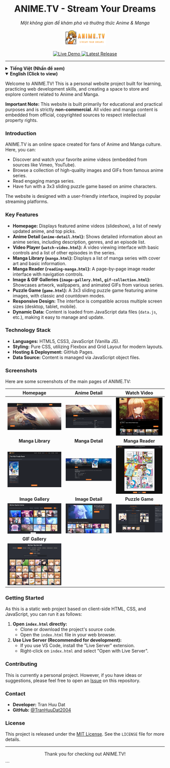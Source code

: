 <div align="center">

# ANIME.TV - Stream Your Dreams
*Một không gian để khám phá và thưởng thức Anime & Manga*

<p align="center">
  <img src="images/logo.png" alt="ANIME.TV Logo" height="50px"/>
</p>

</div>

<p align="center">
  <a href="https://tranhuudat2004.github.io/anime.tv/" target="_blank">
    <img src="https://img.shields.io/badge/Live-Demo-blueviolet?style=for-the-badge&logo=google-chrome" alt="Live Demo"/>
  </a>
<a href="https://github.com/TranHuuDat2004/anime.tv/releases/latest" target="_blank">
    <img src="https://img.shields.io/github/v/release/TranHuuDat2004/anime.tv?style=for-the-badge&logo=github" alt="Latest Release"/>
  </a>
</p>

---

<details>
<summary><strong> Tiếng Việt (Nhấn để xem)</strong></summary>

Chào mừng bạn đến với ANIME.TV! Đây là một dự án website cá nhân được xây dựng với mục đích học hỏi, rèn luyện kỹ năng phát triển web và tạo ra một không gian để lưu trữ, khám phá nội dung liên quan đến Anime và Manga.

**Lưu ý quan trọng:** Trang web này được xây dựng với mục đích chính là học tập và thực hành, hoàn toàn **không có tính thương mại hóa** hay thu lợi nhuận. Mọi nội dung video và truyện tranh đều được lấy từ các nguồn chính thức và có bản quyền nhằm tôn trọng quyền sở hữu trí tuệ.

### Giới Thiệu

ANIME.TV là một không gian trực tuyến được tạo ra dành cho những người yêu thích văn hóa Anime và Manga. Tại đây, bạn có thể:

*   Khám phá và xem các video anime yêu thích (nhúng từ các nguồn như Vimeo, YouTube).
*   Duyệt qua bộ sưu tập hình ảnh và GIF chất lượng cao từ các bộ anime nổi tiếng.
*   Đọc các bộ truyện tranh hấp dẫn.
*   Giải trí với trò chơi ghép hình 3x3 dựa trên các nhân vật anime.

Trang web được thiết kế với giao diện người dùng thân thiện, lấy cảm hứng từ các nền tảng streaming phổ biến.

### Tính Năng Chính

*   **Trang Chủ:** Hiển thị các video anime nổi bật (slideshow), danh sách anime mới cập nhật, top picks.
*   **Chi Tiết Anime (`anime-detail.html`):** Thông tin chi tiết về một bộ anime, bao gồm mô tả, thể loại, danh sách các tập.
*   **Xem Video (`watch-video.html`):** Giao diện xem video và danh sách các tập khác trong series.
*   **Thư Viện Manga (`manga.html`):** Danh sách các bộ truyện tranh với ảnh bìa và thông tin cơ bản.
*   **Đọc Truyện (`reading-manga.html`):** Giao diện đọc truyện theo từng trang ảnh với các nút điều hướng.
*   **Bộ Sưu Tập Ảnh & GIF (`image-gallery.html`, `gif-collection.html`):** Hiển thị các hình ảnh artwork và GIF động.
*   **Game Xếp Hình (`game.html`):** Trò chơi ghép hình 3x3 với chế độ chơi classic và countdown.
*   **Thiết kế Responsive:** Giao diện tương thích trên nhiều kích thước màn hình.
*   **Dữ liệu động:** Nội dung được tải từ các file JavaScript (`data.js`) giúp dễ dàng quản lý.

### Công Nghệ Sử Dụng

*   **Ngôn ngữ:** HTML5, CSS3, JavaScript (Vanilla JS).
*   **Styling:** CSS thuần, sử dụng Flexbox và Grid Layout.
*   **Lưu trữ & Triển khai:** GitHub Pages.

### Hướng Dẫn Cài Đặt và Chạy

Đây là một dự án web tĩnh. Bạn có thể:
1.  **Mở trực tiếp file `index.html`** trong trình duyệt sau khi tải về.
2.  **Sử dụng Live Server** trong VS Code để có trải nghiệm phát triển tốt nhất.

### Đóng Góp

Đây là một dự án cá nhân. Tuy nhiên, mọi góp ý đều được chào đón. Vui lòng tạo một [Issue](https://github.com/TranHuuDat2004/anime.tv/issues) để thảo luận.

### Liên Hệ

*   **Người phát triển:** Trần Hữu Đạt
*   **GitHub:** [@TranHuuDat2004](https://github.com/TranHuuDat2004)

### Giấy Phép

Dự án này được phát hành dưới giấy phép [MIT License](LICENSE).

---
</details>

<details open>
<summary><strong> English (Click to view)</strong></summary>

Welcome to ANIME.TV! This is a personal website project built for learning, practicing web development skills, and creating a space to store and explore content related to Anime and Manga.

**Important Note:** This website is built primarily for educational and practical purposes and is strictly **non-commercial**. All video and manga content is embedded from official, copyrighted sources to respect intellectual property rights.

### Introduction

ANIME.TV is an online space created for fans of Anime and Manga culture. Here, you can:

*   Discover and watch your favorite anime videos (embedded from sources like Vimeo, YouTube).
*   Browse a collection of high-quality images and GIFs from famous anime series.
*   Read engaging manga series.
*   Have fun with a 3x3 sliding puzzle game based on anime characters.

The website is designed with a user-friendly interface, inspired by popular streaming platforms.

### Key Features

*   **Homepage:** Displays featured anime videos (slideshow), a list of newly updated anime, and top picks.
*   **Anime Detail (`anime-detail.html`):** Shows detailed information about an anime series, including description, genres, and an episode list.
*   **Video Player (`watch-video.html`):** A video viewing interface with basic controls and a list of other episodes in the series.
*   **Manga Library (`manga.html`):** Displays a list of manga series with cover art and basic information.
*   **Manga Reader (`reading-manga.html`):** A page-by-page image reader interface with navigation controls.
*   **Image & GIF Galleries (`image-gallery.html`, `gif-collection.html`):** Showcases artwork, wallpapers, and animated GIFs from various series.
*   **Puzzle Game (`game.html`):** A 3x3 sliding puzzle game featuring anime images, with classic and countdown modes.
*   **Responsive Design:** The interface is compatible across multiple screen sizes (desktop, tablet, mobile).
*   **Dynamic Data:** Content is loaded from JavaScript data files (`data.js`, etc.), making it easy to manage and update.

### Technology Stack

*   **Languages:** HTML5, CSS3, JavaScript (Vanilla JS).
*   **Styling:** Pure CSS, utilizing Flexbox and Grid Layout for modern layouts.
*   **Hosting & Deployment:** GitHub Pages.
*   **Data Source:** Content is managed via JavaScript object files.

### Screenshots

Here are some screenshots of the main pages of ANIME.TV:

| Homepage                               | Anime Detail                             | Watch Video                               |
| :------------------------------------------------: | :------------------------------------------------------: | :--------------------------------------------------: |
| ![ANIME.TV Homepage](screenshot/main-page.PNG) | ![Anime Detail Page](screenshot/anime-detail.PNG) | ![Watch Video Page](screenshot/watch-video.PNG) |
| **Manga Library**                 | **Manga Detail**                          | **Manga Reader**                        |
| ![Manga Library](screenshot/manga.PNG)    | ![Manga Detail Page](screenshot/manga-detail.PNG)   | ![Manga Reader Page](screenshot/reading-manga.PNG)  |
| **Image Gallery**                | **Image Detail**                           | **Puzzle Game**                      |
| ![Image Gallery](screenshot/gallery.PNG) | ![Image Detail Page](screenshot/image-detail.PNG)  | ![Puzzle Game](screenshot/game.PNG)      |
| **GIF Gallery**                  |                                                          |                                                      |
| ![GIF Gallery](screenshot/gif.PNG)  |                                                          |                                                      |

### Getting Started

As this is a static web project based on client-side HTML, CSS, and JavaScript, you can run it as follows:

1.  **Open `index.html` directly:**
    *   Clone or download the project's source code.
    *   Open the `index.html` file in your web browser.
2.  **Use Live Server (Recommended for development):**
    *   If you use VS Code, install the "Live Server" extension.
    *   Right-click on `index.html` and select "Open with Live Server".

### Contributing

This is currently a personal project. However, if you have ideas or suggestions, please feel free to open an [Issue](https://github.com/TranHuuDat2004/anime.tv/issues) on this repository.

### Contact

*   **Developer:** Tran Huu Dat
*   **GitHub:** [@TranHuuDat2004](https://github.com/TranHuuDat2004)

### License

This project is released under the [MIT License](LICENSE). See the `LICENSE` file for more details.

---
</details>

<p align="center">
  Thank you for checking out ANIME.TV!
</p>
```



